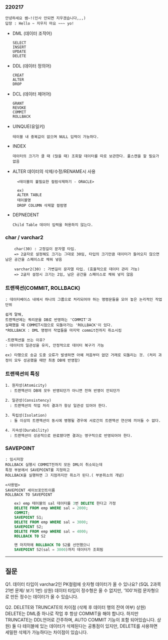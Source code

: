 ### 220217
    안녕하세요 쌤~!(인사 안되면 지우겠습니다,,,)
    답장 : Hello ~ 지우지 마요 ~~~ yo!

- DML (데이터 조작어)  

      SELECT
      INSERT
      UPDATE
      DELETE

    
- DDL (데이터 정의어)

      CREAT
      ALTER
      DROP


- DCL (데이터 제어어)
    
      GRANT
      REVOKE
      COMMIT
      ROLLBACK

- UINQUE(유일키) 

      테이블 내 중복값이 없으며 NULL 입력이 가능하다.

- INDEX 
      
      데이터의 크기가 클 때 (많을 때) 조회할 데이터를 따로 보관한다. 풀스캔을 할 필요가 없음
        
- ALTER 
      데이터의 삭제/수정/RENAME시 사용

        <테이블의 불필요한 컬럼삭제하기 - ORACLE>
        
        ex)
        ALTER TABLE
        테이블명
        DROP COLUMN 삭제할 컬럼명

- DEPNEDENT

      Child Table 데이터 입력을 허용하지 않는다.

### char / varchar2
```
    char(30) : 고정길이 문자열 타입.
    => 2글자로 설정해도 크기는 그대로 30임, 타입의 크기만큼 데이터가 들어오지 않으면 남은 공간을 스페이스로 채워 넣음

    varchar2(30) : 가변길이 문자열 타입. (효율적으로 데이터 관리 가능)
    => 2글자 설정시 크기는 2임, 남은 공간을 스페이스로 채워 넣지 않음
```   

### 트랜잭션(COMMIT, ROLLBACK)
    : 데이터베이스 내에서 하나의 그룹으로 처리되어야 하는 명령문들을 모아 놓은 논리적인 작업 단위

    쉽게 말해, 
    트랜잭션에는 쿼리문을 DB로 반영하는 'COMMIT'과 
    실패했을 때 COMMIT시점으로 되돌아가는 'ROLLBACK'이 있다.
    *ROLLBACK : DML 명령어 작업들을 마지막 commit전까지 취소시킴

    -트랜잭션을 쓰는 이유?
    : 데이터의 일관성을 유지, 안정적으로 데이터 복구가 가능

    ex) 타행으로 송금 도중 오류가 발생하면 아예 처음부터 없던 거래로 되돌리는 것. (처리 과정이 모두 성공했을 때만 최종 DB에 반영함)

### 트랜잭션의 특징
    1. 원자성(Atomicity) 
      : 트랜잭션이 DB에 모두 반영되던가 아니면 전혀 반영이 안되던가

    2. 일관성(Consistency)
      : 트랜잭션의 작업 처리 결과가 항상 일관성 있어야 한다.

    3. 독립성(Isolation)
      : 둘 이상의 트랜잭션이 동시에 병행될 경우에 서로간의 트랜잭션 연산에 끼어들 수 없다.

    4. 지속성(Durability)
      : 트랜잭션이 성공적으로 완료됐다면 결과는 영구적으로 반영되어야 한다.

### SAVEPOINT
    : 임시저장
    ROLLBACK 실행시 COMMIT전까지 모든 DML이 취소되는데 
    특정 부분에서 SAVEPOINT를 지정하고 
    ROLLBACK을 실행하면 그 지점까지만 취소가 된다.( 부분취소의 개념)

    <사용법> 
    SAVEPOINT 세이브포인트이름
    ROLLBACK TO SAVEPOINT 

```sql
    ex) emp 테이블의 sal 데이터를 3번 DELETE 한다고 가정
    DELETE FROM emp WHERE sal = 2000;
    COMMIT;
    SAVEPOINT S1; 
    DELETE FROM emp WHERE sal = 3000;
    SAVEPOINT S2;
    DELETE FROM emp WHERE sal = 4000;
    ROLLBACK TO S2

    맨 마지막에 ROLLBACK TO S2를 선언했으니 
    SAVEPOINT S2(sal = 3000)까지 데이터가 조회됨
```
    
---
질문
-
Q1. 데이터 타입이 varchar2인 PK컬럼에 숫자형 데이터가 올 수 있나요?  (SQL 2과목 21번 문제/ 보기 1번)
    상원) 데이터 타입이 정수형은 올 수 없지만, '100'처럼 문자형으로 만든 정수는 데이터가 올 수 있습니다.

Q2. DELETE와 TRUNCATE의 차이점 (삭제 후 데이터 행의 잔여 여부)
    상원) DELETE는 DML중 하나로 작업 후 항상 COMMIT을 해야 합니다. 하지만 TRUNCATE는 DDL언어로 간주하며, AUTO COMMIT 기능이 포함 되어있습니다.
    상원) 둘 다 테이블에 있는 데이터가 삭제된다는 공통점이 있지만, DELETE를 사용하면 세밀한 삭제가 가능하다는 차이점이 있습니다.

